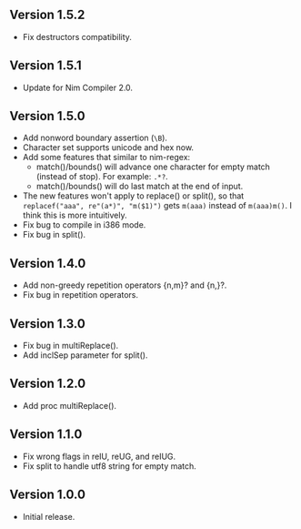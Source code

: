 Version 1.5.2
-------------
* Fix destructors compatibility.

Version 1.5.1
-------------
* Update for Nim Compiler 2.0.

Version 1.5.0
-------------
* Add nonword boundary assertion (`\B`).
* Character set supports unicode and hex now.
* Add some features that similar to nim-regex:
  * match()/bounds() will advance one character for empty match (instead of stop).
    For example: `.*?`.
  * match()/bounds() will do last match at the end of input.
* The new features won't apply to replace() or split(), so that
  `replacef("aaa", re"(a*)", "m($1)")` gets `m(aaa)` instead of `m(aaa)m()`.
  I think this is more intuitively.
* Fix bug to compile in i386 mode.
* Fix bug in split().

Version 1.4.0
-------------
* Add non-greedy repetition operators {n,m}? and {n,}?.
* Fix bug in repetition operators.

Version 1.3.0
-------------
* Fix bug in multiReplace().
* Add inclSep parameter for split().

Version 1.2.0
-------------
* Add proc multiReplace().

Version 1.1.0
-------------
* Fix wrong flags in reIU, reUG, and reIUG.
* Fix split to handle utf8 string for empty match.

Version 1.0.0
-------------
* Initial release.
